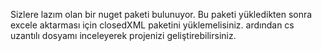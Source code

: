 Sizlere lazım olan bir nuget paketi bulunuyor. Bu paketi yükledikten sonra excele aktarması için closedXML paketini yüklemelisiniz. ardından cs uzantılı dosyamı inceleyerek projenizi geliştirebilirsiniz.
